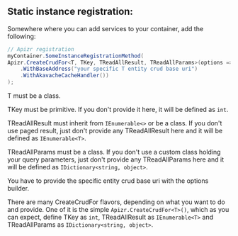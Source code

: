 ﻿<h2 id="crud-static-approach">
Static instance registration:
</h2>

Somewhere where you can add services to your container, add the following:
```csharp
// Apizr registration
myContainer.SomeInstanceRegistrationMethod(
Apizr.CreateCrudFor<T, TKey, TReadAllResult, TReadAllParams>(options => options
    .WithBaseAddress("your specific T entity crud base uri")
    .WithAkavacheCacheHandler())
);
```

T must be a class.

TKey must be primitive. If you don't provide it here, it will be defined as ```int```.

TReadAllResult must inherit from ```IEnumerable<>``` or be a class.
If you don't use paged result, just don't provide any TReadAllResult here and it will be defined as ```IEnumerable<T>```.

TReadAllParams must be a class.
If you don't use a custom class holding your query parameters, just don't provide any TReadAllParams here and it will be defined as ```IDictionary<string, object>```.

You have to provide the specific entity crud base uri with the options builder.

There are many CreateCrudFor flavors, depending on what you want to do and provide.
One of it is the simple ```Apizr.CreateCrudFor<T>()```, which as you can expect, define TKey as ```int```, TReadAllResult as ```IEnumerable<T>``` and TReadAllParams as ```IDictionary<string, object>```.
